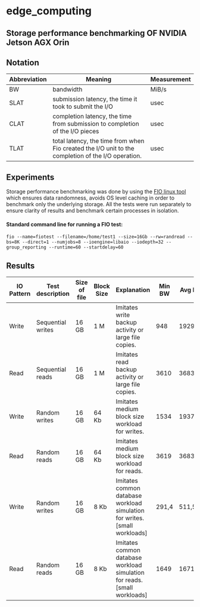 # edge_computing

## Storage performance benchmarking OF NVIDIA Jetson AGX Orin 

## Notation

 | Abbreviation  | Meaning |  Measurement  |
| ------------- | ------------- | ------------- | 
| BW  | bandwidth  |  MiB/s |
| SLAT  | submission latency, the time it took to submit the I/O |  usec |
| CLAT  | completion latency, the time from submission to completion of the I/O pieces |  usec |
| TLAT  | total latency, the time from when Fio created the I/O unit to the completion of the I/O operation. |  usec |

## Experiments

Storage performance benchmarking was done by using the [FIO linux tool](https://portal.nutanix.com/page/documents/kbs/details?targetId=kA07V000000LX7xSAG#:~:text=Flexible%20IO%20Tester%20(Fio)%20is,used%20for%20storage%20performance%20benchmarking.) which ensures data randomness, avoids OS level caching in order to benchmark only the underlying storage. All the tests were run separately to ensure clarity of results and benchmark certain processes in isolation. 

#### Standard command line for running a FIO test:
```
fio --name=fiotest --filename=/home/test1 --size=16Gb --rw=randread --bs=8K --direct=1 --numjobs=8 --ioengine=libaio --iodepth=32 --group_reporting --runtime=60 --startdelay=60
```

## Results

| IO Pattern | Test description | Size of file | Block Size | Explanation |  Min BW |  Avg BW  | Max BW | Min SLAT | Avg SLAT | Max SLAT | Min CLAT | Avg CLAT | Max CLAT | 95th percentile of CLAT | 99th percentile of CLAT | 99.99th percentile of CLAT | Min TLAT | Avg TLAT | Max TLAT | 
| ------------- | ------------- | ------------- | ------------- | ------------- | ------------- | ------------- | ------------- | ------------- | ------------- | ------------- | ------------- | ------------- | ------------- | ------------- | ------------- | ------------- | ------------- | ------------- | ------------- |
| Write | Sequential writes | 16 GB | 1 M| Imitates write backup activity or large file copies.  | 948 | 1929.80 | 3740 | 74 | 192.35 | 49057 | 1327 | 32960.68 | 119571 | 37000 | 55000 | 112000 | 1610 | 33153.64 | 119786 | 
| Read | Sequential reads | 16 GB | 1 M | Imitates read backup activity or large file copies.  | 3610 | 3683.47 | 3720 | 29 | 147.19 | 1189 | 8342 | 17219.58 | 33357 | 17957 | 18482 | 25297 | 9156 | 17367.35 | 33393 |
| Write | Random writes | 16 GB | 64 Kb | Imitates medium block size workload for writes.  | 1534 | 1937.32 | 2891 | 9 | 83.27 | 16785 | 92 | 4042.62 | 28713 | 4752 | 6063 | 25297 | 121 | 4126.30 | 28748 |
| Read | Random reads | 16 GB | 64 Kb | Imitates medium block size workload for reads.  | 3619 | 3683.59 | 4097 | 7 | 26.46 | 2016 | 295 | 2140.07 | 9425 | 2933 | 3687 | 5932 | 308 | 2166.84 | 9483 |
| Write | Random writes | 16 GB | 8 Kb | Imitates common database workload simulation for writes. [small workloads]  | 291,4 | 511,5 | 935 | 5 | 117.1 | 6988 | 3 | 3786.24 | 24748 | 5866 | 7177 | 20055 | 141 | 3903.65 | 24805 |
| Read | Random reads | 16 GB | 8 Kb | Imitates common database workload simulation for reads. [small workloads]  | 1649 | 1671.51 | 1689 | 3 | 9.75 | 4676 | 146 | 1185.44 | 9355 | 1647 | 2073 | 3392 | 171 | 1195.36 | 9366 |
